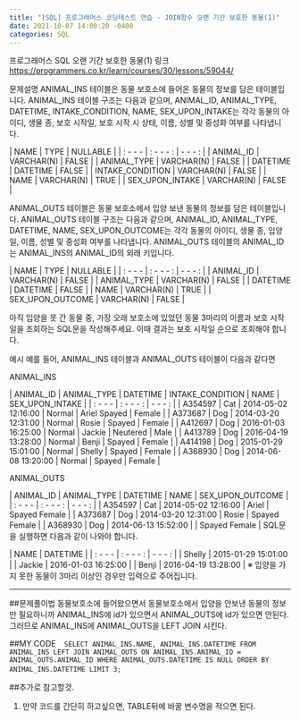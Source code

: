 ```yaml
---
title: "[SQL] 프로그래머스 코딩테스트 연습 - JOIN함수 오랜 기간 보호한 동물(1)"
date: 2021-10-07 14:00:20 -0400
categories: SQL
---
```


프로그래머스 SQL 오랜 기간 보호한 동물(1)
링크 https://programmers.co.kr/learn/courses/30/lessons/59044/

문제설명
ANIMAL_INS 테이블은 동물 보호소에 들어온 동물의 정보를 담은 테이블입니다. ANIMAL_INS 테이블 구조는 다음과 같으며, ANIMAL_ID, ANIMAL_TYPE, DATETIME, INTAKE_CONDITION, NAME, SEX_UPON_INTAKE는 각각 동물의 아이디, 생물 종, 보호 시작일, 보호 시작 시 상태, 이름, 성별 및 중성화 여부를 나타냅니다.

| NAME |	TYPE |	NULLABLE |
| : - - - | : - - - : | - - - : |
| ANIMAL_ID |	VARCHAR(N) |	FALSE |
| ANIMAL_TYPE |	VARCHAR(N) |	FALSE |
| DATETIME |	DATETIME |	FALSE |
| INTAKE_CONDITION |	VARCHAR(N) |	FALSE |
| NAME |	VARCHAR(N) |	TRUE |
| SEX_UPON_INTAKE |	VARCHAR(N) |	FALSE |

ANIMAL_OUTS 테이블은 동물 보호소에서 입양 보낸 동물의 정보를 담은 테이블입니다. ANIMAL_OUTS 테이블 구조는 다음과 같으며, ANIMAL_ID, ANIMAL_TYPE, DATETIME, NAME, SEX_UPON_OUTCOME는 각각 동물의 아이디, 생물 종, 입양일, 이름, 성별 및 중성화 여부를 나타냅니다. ANIMAL_OUTS 테이블의 ANIMAL_ID는 ANIMAL_INS의 ANIMAL_ID의 외래 키입니다.

| NAME |	TYPE | NULLABLE |
| : - - - | : - - - : | - - - : |
| ANIMAL_ID |	VARCHAR(N) |	FALSE |
| ANIMAL_TYPE |	VARCHAR(N) |	FALSE |
| DATETIME |	DATETIME |	FALSE |
| NAME |	VARCHAR(N) |	TRUE |
| SEX_UPON_OUTCOME |	VARCHAR(N) |	FALSE |

아직 입양을 못 간 동물 중, 가장 오래 보호소에 있었던 동물 3마리의 이름과 보호 시작일을 조회하는 SQL문을 작성해주세요. 이때 결과는 보호 시작일 순으로 조회해야 합니다.

예시
예를 들어, ANIMAL_INS 테이블과 ANIMAL_OUTS 테이블이 다음과 같다면

ANIMAL_INS

| ANIMAL_ID |	ANIMAL_TYPE	| DATETIME |	INTAKE_CONDITION |	NAME	| SEX_UPON_INTAKE |
| : - - - | : - - - : | - - - : |
| A354597 |	Cat |	2014-05-02 12:16:00 |	Normal |	Ariel	Spayed | Female |
| A373687 |	Dog |	2014-03-20 12:31:00 |	Normal |	Rosie |	Spayed | Female |
| A412697 |	Dog |	2016-01-03 16:25:00	| Normal |	Jackie |	Neutered | Male |
| A413789 |	Dog |	2016-04-19 13:28:00	| Normal |	Benji	| Spayed | Female |
| A414198 | Dog |	2015-01-29 15:01:00	| Normal |	Shelly | Spayed | Female |
| A368930 |	Dog |	2014-06-08 13:20:00	| Normal	|	Spayed | Female |

ANIMAL_OUTS

| ANIMAL_ID |	ANIMAL_TYPE |	DATETIME |	NAME |	SEX_UPON_OUTCOME |
| : - - - | : - - - : | - - - : |
| A354597	| Cat	| 2014-05-02 12:16:00	| Ariel |	Spayed Female |
| A373687 |	Dog	| 2014-03-20 12:31:00	| Rosie	| Spayed Female |
| A368930 |	Dog |	2014-06-13 15:52:00 |  | Spayed Female |
SQL문을 실행하면 다음과 같이 나와야 합니다.

| NAME |	DATETIME |
| : - - - | : - - - : | - - - : |
| Shelly |	2015-01-29 15:01:00 |
| Jackie |	2016-01-03 16:25:00 |
| Benji |	2016-04-19 13:28:00 |
※ 입양을 가지 못한 동물이 3마리 이상인 경우만 입력으로 주어집니다.

---
##문제풀이법
동물보호소에 들어왔으면서 동물보호소에서 입양을 안보낸 동물의 정보만 필요하니까
ANIMAL_INS에 id가 있으면서 ANIMAL_OUTS에 id가 있으면 안된다.
그러므로 ANIMAL_INS에 ANIMAL_OUTS을 LEFT JOIN 시킨다.

##MY CODE
` ` `
SELECT ANIMAL_INS.NAME, ANIMAL_INS.DATETIME FROM ANIMAL_INS
LEFT JOIN ANIMAL_OUTS ON ANIMAL_INS.ANIMAL_ID = ANIMAL_OUTS.ANIMAL_ID
WHERE ANIMAL_OUTS.DATETIME IS NULL
ORDER BY ANIMAL_INS.DATETIME
LIMIT 3;
` ` `

##추가로 참고할것.
1. 만약 코드를 간단히 하고싶으면, TABLE뒤에 바꿀 변수명을 적으면 된다.
